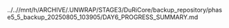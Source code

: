 ../..//mnt/h/ARCHIVE/.UNWRAP/STAGE3/DuRiCore/backup_repository/phase5_5_backup_20250805_103905/DAY6_PROGRESS_SUMMARY.md
